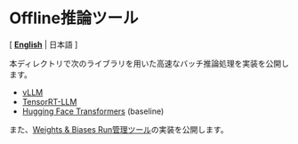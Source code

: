 # Offline推論ツール
[ [**English**](./README_en.md) | 日本語 ]

本ディレクトリで次のライブラリを用いた高速なバッチ推論処理を実装を公開します。

- [vLLM](./llm-jp-eval-inference/vllm/)
- [TensorRT-LLM](./llm-jp-eval-inference/trtllm/)
- [Hugging Face Transformers](./llm-jp-eval-inference/transformers) (baseline)

また、[Weights & Biases Run管理ツール](./llm-jp-eval-inference/wandb_run_management)の実装を公開します。
